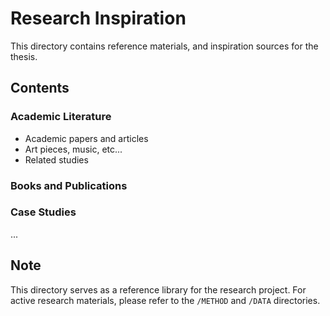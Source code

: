 # Research Inspiration

This directory contains reference materials, and inspiration sources for the thesis.

## Contents

### Academic Literature
- Academic papers and articles
- Art pieces, music, etc...
- Related studies

### Books and Publications


### Case Studies
...

## Note
This directory serves as a reference library for the research project. For active research materials, please refer to the `/METHOD` and `/DATA` directories. 